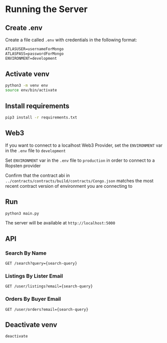 # Running the Server

## Create .env

Create a file called `.env` with credentials in the following format:

```txt
ATLASUSER=usernameForMongo
ATLASPASS=passwordForMongo
ENVIRONMENT=development
```

## Activate venv

```bash
python3 -m venv env
source env/bin/activate
```

## Install requirements

```bash
pip3 install -r requirements.txt
```

## Web3

If you want to connect to a localhost Web3 Provider, set the `ENVIRONMENT` var in the `.env` file to `development`

Set `ENVIRONMENT` var in the `.env` file to `production` in order to connect to a Ropsten provider

Confirm that the contract abi in `../contracts/contracts/build/contracts/Congo.json` matches the most recent contract version of environment you are connecting to

## Run

```bash
python3 main.py
```

The server will be available at `http://localhost:5000`

## API

### Search By Name

`GET /search?query={search-query}`

### Listings By Lister Email

`GET /user/listings?email={search-query}`

### Orders By Buyer Email

`GET /user/orders?email={search-query}`


## Deactivate venv

```bash
deactivate
```
